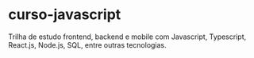 # curso-javascript
Trilha de estudo frontend, backend e mobile com Javascript, Typescript, React.js, Node.js, SQL, entre outras tecnologias.
